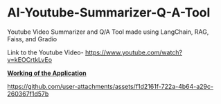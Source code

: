 # AI-Youtube-Summarizer-Q-A-Tool
Youtube Video Summarizer and Q/A Tool made using LangChain, RAG, Faiss, and Gradio

Link to the Youtube Video-  https://www.youtube.com/watch?v=kEOCrtkLvEo

<b><u>Working of the Application</u></b>

https://github.com/user-attachments/assets/f1d2161f-722a-4b64-a29c-260367f1d57b

